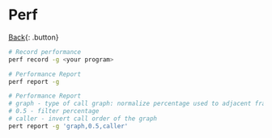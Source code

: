 # Perf

[Back](../index.md){: .button}

```sh
# Record performance
perf record -g <your program>

# Performance Report
perf report -g

# Performance Report
# graph - type of call graph: normalize percentage used to adjacent frame
# 0.5 - filter percentage
# caller - invert call order of the graph
pert report -g 'graph,0.5,caller'

```

